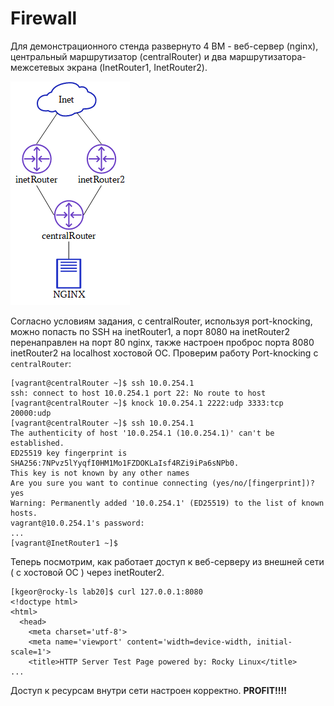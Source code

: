 # Firewall
Для демонстрационного стенда развернуто 4 ВМ - веб-сервер (nginx), центральный маршрутизатор (centralRouter) и два маршрутизатора-межсетевых экрана (InetRouter1, InetRouter2).

![топология](./images/topo.png)

Согласно условиям задания, с centralRouter, используя port-knocking, можно попасть  по SSH на inetRouter1, а порт 8080 на inetRouter2 перенаправлен на порт 80 nginx, также настроен проброс порта 8080 inetRouter2 на localhost хостовой ОС.
Проверим работу Port-knocking c `centralRouter`:
```
[vagrant@centralRouter ~]$ ssh 10.0.254.1
ssh: connect to host 10.0.254.1 port 22: No route to host
[vagrant@centralRouter ~]$ knock 10.0.254.1 2222:udp 3333:tcp 20000:udp
[vagrant@centralRouter ~]$ ssh 10.0.254.1
The authenticity of host '10.0.254.1 (10.0.254.1)' can't be established.
ED25519 key fingerprint is SHA256:7NPvz5lYyqfI0HM1Mo1FZDOKLaIsf4RZi9iPa6sNPb0.
This key is not known by any other names
Are you sure you want to continue connecting (yes/no/[fingerprint])? yes
Warning: Permanently added '10.0.254.1' (ED25519) to the list of known hosts.
vagrant@10.0.254.1's password:
...
[vagrant@InetRouter1 ~]$ 
```
Теперь посмотрим, как работает доступ к веб-серверу из внешней сети ( с хостовой ОС ) через inetRouter2.
```
[kgeor@rocky-ls lab20]$ curl 127.0.0.1:8080
<!doctype html>
<html>
  <head>
    <meta charset='utf-8'>
    <meta name='viewport' content='width=device-width, initial-scale=1'>
    <title>HTTP Server Test Page powered by: Rocky Linux</title>
...
```
Доступ к ресурсам внутри сети настроен корректно. **PROFIT!!!!**